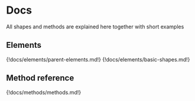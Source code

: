 # Docs

All shapes and methods are explained here together with short examples


## Elements
{!docs/elements/parent-elements.md!}
{!docs/elements/basic-shapes.md!}

## Method reference
{!docs/methods/methods.md!}
